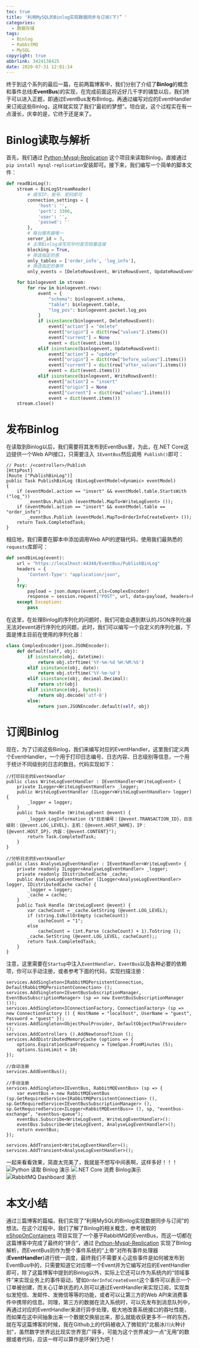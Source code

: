 ```yaml
---
toc: true
title: '利用MySQL的Binlog实现数据同步与订阅(下)” '
categories:
  - 数据存储
tags:
  - Binlog
  - RabbitMQ
  - MySQL
copyright: true
abbrlink: 3424138425
date: 2020-07-31 12:01:14
---
```

终于到这个系列的最后一篇，在前两篇博客中，我们分别了介绍了**Binlog**的概念和事件总线(**EventBus**)的实现，在完成前面这将近好几千字的铺垫以后，我们终于可以进入正题，即通过EventBus发布Binlog，再通过编写对应的EventHandler来订阅这些Binlog，这样就实现了我们“最初的梦想”。坦白说，这个过程实在有一点漫长，庆幸的是，它终于还是来了。

# Binlog读取与解析
首先，我们通过 [Python-Mysql-Replication](https://github.com/noplay/python-mysql-replication) 这个项目来读取Binlog，直接通过`pip install mysql-replication`安装即可。接下来，我们编写一个简单的脚本文件：
``` Python
def readBinLog():
    stream = BinLogStreamReader(
        # 填写IP、账号、密码即可
        connection_settings = {
            'host': '',
            'port': 3306, 
            'user': '', 
            'passwd': ''
        },
        # 每台服务器唯一
        server_id = 3, 
        # 主库Binlog读写完毕时是否阻塞连接
        blocking = True, 
        # 筛选指定的表
        only_tables = ['order_info', 'log_info'], 
        # 筛选指定的事件
        only_events = [DeleteRowsEvent, WriteRowsEvent, UpdateRowsEvent]) 

    for binlogevent in stream:
        for row in binlogevent.rows:
            event = {
                "schema": binlogevent.schema,
                "table": binlogevent.table,
                "log_pos": binlogevent.packet.log_pos
            }
            if isinstance(binlogevent, DeleteRowsEvent):
                event["action"] = "delete"
                event["origin"] = dict(row["values"].items())
                event["current"] = None
                event = dict(event.items())
            elif isinstance(binlogevent, UpdateRowsEvent):
                event["action"] = "update"
                event["origin"] = dict(row["before_values"].items())
                event["current"] = dict(row["after_values"].items())
                event = dict(event.items())
            elif isinstance(binlogevent, WriteRowsEvent):
                event["action"] = "insert"
                event["origin"] = None
                event["current"] = dict(row["values"].items())
                event = dict(event.items())
    stream.close()
```

# 发布Binlog
在读取到Binlog以后，我们需要将其发布到EventBus里，为此，在.NET Core这边提供一个Web API接口，只需要注入` IEventBus`然后调用` Publish()`即可：
``` CSharp
// Post: /<controller>/Publish
[HttpPost]
[Route ("PublishBinLog")]
public Task PublishBinLog (BinLogEventModel<dynamic> eventModel) 
{
    if (eventModel.action == "insert" && eventModel.table.StartsWith ("log_"))
        _eventBus.Publish (eventModel.MapTo<WriteLogEvent> ());
    if (eventModel.action == "insert" && eventModel.table == "order_info")
        _eventBus.Publish (eventModel.MapTo<OrderInfoCreateEvent> ());
    return Task.CompletedTask;
}
```
相应地，我们需要在脚本中添加调用Web API的逻辑代码，使用我们最熟悉的`requests`库即可：
```  Python
def sendBinLog(event):
    url = "https://localhost:44348/EventBus/PublishBinLog"
    headers = {
        'Content-Type': "application/json",
    }
    try:
        payload = json.dumps(event,cls=ComplexEncoder)
        response = session.request("POST", url, data=payload, headers=headers, verify=False)
    except Exception:
        pass
```
在这里，在处理Binlog的序列化的问题时，我们可能会遇到默认的JSON序列化器无法对event进行序列化的问题，此时，我们可以编写一个自定义的序列化器，下面是博主目前在使用的序列化器：
```Python
class ComplexEncoder(json.JSONEncoder):
    def default(self, obj):
        if isinstance(obj, datetime):
            return obj.strftime('%Y-%m-%d %H:%M:%S')
        elif isinstance(obj, date):
            return obj.strftime('%Y-%m-%d')
        elif isinstance(obj, decimal.Decimal):
            return str(obj)
        elif isinstance(obj, bytes):
            return obj.decode('utf-8')  
        else:
            return json.JSONEncoder.default(self, obj)
```

# 订阅Binlog
现在，为了订阅这些Binlog，我们来编写对应的EventHandler，这里我们定义两个EventHandler，一个用于打印日志编号、日志内容、日志级别等信息，一个用于统计不同级别的日志的数目。代码实现如下：
``` CSharp
//打印日志的EventHandler
public class WriteLogEventHandler : IEventHandler<WriteLogEvent> {
    private ILogger<WriteLogEventHandler> _logger;
    public WriteLogEventHandler (ILogger<WriteLogEventHandler> logger) {
        _logger = logger;
    }
    public Task Handle (WriteLogEvent @event) {
        _logger.LogInformation ($"日志编号：{@event.TRANSACTION_ID}，日志级别：{@event.LOG_LEVEL}，主机：{@event.HOST_NAME}，IP：{@event.HOST_IP}，内容：{@event.CONTENT}");
        return Task.CompletedTask;
    }
}

//分析日志的EventHandler
public class AnalyseLogEventHandler : IEventHandler<WriteLogEvent> {
    private readonly ILogger<AnalyseLogEventHandler> _logger;
    private readonly IDistributedCache _cache;
    public AnalyseLogEventHandler (ILogger<AnalyseLogEventHandler> logger, IDistributedCache cache) {
        _logger = logger;
        _cache = cache;
    }
    public Task Handle (WriteLogEvent @event) {
        var cacheCount = _cache.GetString (@event.LOG_LEVEL);
        if (string.IsNullOrEmpty (cacheCount))
            cacheCount = "1";
        else
            cacheCount = (int.Parse (cacheCount) + 1).ToString ();
        _cache.SetString (@event.LOG_LEVEL, cacheCount);;
        return Task.CompletedTask;
    }
}
```
注意，这里需要在`Startup`中注入`EventHandler`、`EventBus`以及各种必要的依赖项，你可以手动注册，或者参考下面的代码，实现扫描注册：
``` CSharp
services.AddSingleton<IRabbitMQPersistentConnection, DefaultRabbitMQPersistentConnection> ();
services.AddSingleton<IEventBusSubscriptionManager, EventBusSubscriptionManager> (sp => new EventBusSubscriptionManager ());
services.AddSingleton<IConnectionFactory, ConnectionFactory> (sp => new ConnectionFactory () { HostName = "localhost", UserName = "guest", Password = "guest" });
services.AddSingleton<ObjectPoolProvider, DefaultObjectPoolProvider> ();
services.AddControllers ().AddNewtonsoftJson ();
services.AddDistributedMemoryCache (options => {
    options.ExpirationScanFrequency = TimeSpan.FromMinutes (5);
    options.SizeLimit = 10;
});

//自动注册
services.AddEventBus();

//手动注册
services.AddSingleton<IEventBus, RabbitMQEventBus> (sp => {
    var eventBus = new RabbitMQEventBus (sp.GetRequiredService<IRabbitMQPersistentConnection> (), sp.GetRequiredService<IEventBusSubscriptionManager> (), sp.GetRequiredService<ILogger<RabbitMQEventBus>> (), sp, "eventbus-exchange", "eventbus-queue");
    eventBus.Subscribe<WriteLogEvent, WriteLogEventHandler>():
    eventBus.Subscribe<WriteLogEvent, AnalyseLogEventHandler>();
    return eventBus;
});

services.AddTransient<WriteLogEventHandler>();
services.AddTransient<AnalyseLogEventHandler>();

```
一起来看看效果，简直太完美了，我就是不想写中间表啊，这样多好！！！
![Python 读取 Binlog 演示](https://i.loli.net/2020/07/31/PRjfiYpWNqHxI7Z.gif)
![.NET Core 消费 Binlog演示](https://i.loli.net/2020/07/31/yVZgIn9NifpxTXa.gif)
![RabbitMQ Dashboard 演示](https://i.loli.net/2020/07/31/iMX5PFCoak7VDv9.png)

# 本文小结
通过三篇博客的篇幅，我们实现了“利用MySQL的Binlog实现数据同步与订阅”的想法。在这个过程中，我们了解了Binlog的相关概念，参考微软的 [eShopOnContainers](https://github.com/dotnet-architecture/eShopOnContainers) 项目实现了一个基于RabbitMQ的EventBus，而这一切都在这篇博客中完成了最终的“拼合”，通过 [Python-Mysql-Replication](https://github.com/noplay/python-mysql-replication) 实现了Binlog解析，而EventBus则作为整个事件系统的“上帝”对所有事件处理器(**EventHandler**)进行统一调度，最终我们不需要关心这些事件是如何被发布到EventBus中的，只需要知道它对应哪一个Event并为它编写对应的EventHandler即可，除了这篇博客中提到的Binlog以外，实际上它还可以作为系统内的“领域事件”来实现业务上的事件驱动，譬如`OrderInfoCreateEvent`这个事件可以表示一个订单被创建，而关心订单状态的人则可以通过EventHandler来实现订阅，实现类似发短信、发邮件、发微信等等的功能，或者可以让第三方的Web API来消费事件中携带的信息。同理，第三方的数据在流入系统时，可以先发布到消息队列中，再通过对应的EventHandler来进行异步处理，极大地改善系统接口的吞吐性能，而如果在这中间抽象出来一个数据交换层出来，那么就能收获更多不一样的东西，就在写这篇博客的时候，我在Github上的代码被收入了微软的"北极冰川火种计划"，虽然数字世界远比现实世界宽广得多，可能为这个世界减少一点“无用”的数据或者代码，应该一样可以算作是环保行为吧！